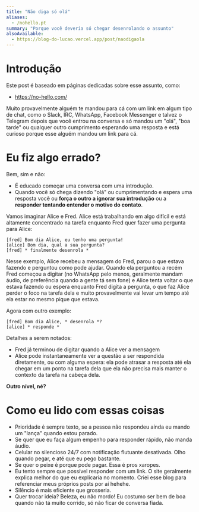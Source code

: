 ```yaml
---
title: "Não diga só olá"
aliases:
  - /nohello.pt
summary: "Porque você deveria só chegar desenrolando o assunto"
alsoAvailable:
  - https://blog-do-lucao.vercel.app/post/naodigaola
---
```


# Introdução

Este post é baseado em páginas dedicadas sobre esse assunto, como:

- https://no-hello.com/

Muito provavelmente alguém te mandou para cá com um link em algum tipo de chat, como o Slack, IRC, WhatsApp, Facebook Messenger e talvez o Telegram depois que você entrou na conversa e só mandou um "olá", "boa tarde" ou qualquer outro cumprimento esperando uma resposta e está curioso porque esse alguém mandou um link para cá.

# Eu fiz algo errado?

Bem, sim e não:

- É educado começar uma conversa com uma introdução.
- Quando você só chega dizendo "olá" ou cumprimentando e espera uma resposta você ou **força o outro a ignorar sua introdução** ou a **responder tentando entender o motivo do contato**.

Vamos imaginar Alice e Fred. Alice está trabalhando em algo difícil e está altamente concentrado na tarefa enquanto Fred quer fazer uma pergunta para Alice:

```
[fred] Bom dia Alice, eu tenho uma pergunta!
[alice] Bom dia, qual a sua pergunta?
[fred] * finalmente desenrola *
```

Nesse exemplo, Alice recebeu a mensagem do Fred, parou o que estava fazendo e perguntou como pode ajudar. Quando ela perguntou a recém Fred começou a digitar (no WhatsApp pelo menos, geralmente mandam áudio, de preferência quando a gente tá sem fone) e Alice tenta voltar o que estava fazendo ou espera enquanto Fred digita a pergunta, o que faz Alice perder o foco na tarefa dela e muito provavelmente vai levar um tempo até ela estar no mesmo pique que estava.

Agora com outro exemplo:

```
[fred] Bom dia Alice, * desenrola *?
[alice] * responde *
```

Detalhes a serem notados:

- Fred já terminou de digitar quando a Alice ver a mensagem
- Alice pode instantaneamente ver a questão a ser respondida diretamente, ou com alguma espera: ela pode atrasar a resposta até ela chegar em um ponto na tarefa dela que ela não precisa mais manter o contexto da tarefa na cabeça dela.

**Outro nível, né?**

# Como eu lido com essas coisas

- Prioridade é sempre texto, se a pessoa não respondeu aínda eu mando um "lança" quando estou parado.
- Se quer que eu faça algum empenho para responder rápido, não manda áudio.
- Celular no silencioso 24/7 com notificação flutuante desativada. Olho quando pegar, e até que eu pego bastante.
- Se quer o peixe é porque pode pagar. Essa é pros xaropes.
- Eu tento sempre que possível responder com um link. O site geralmente explica melhor do que eu explicaria no momento. Criei esse blog para referenciar meus próprios posts por aí hehehe.
- Silêncio é mais eficiente que grosseria.
- Quer trocar ideia? Beleza, eu não mordo! Eu costumo ser bem de boa quando não tá muito corrido, só não ficar de conversa fiada.
